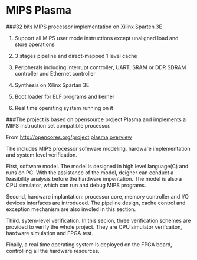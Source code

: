 MIPS Plasma
=====================================

###32 bits MIPS processor  implementation on Xilinx Sparten 3E

1. Support all MIPS user mode instructions except unaligned load and store operations

2. 3 stages pipeline and direct-mapped 1 level cache

3. Peripherals including interrupt controller, UART, SRAM or DDR SDRAM controller and Ethernet controller 

4. Synthesis on Xilinx Spartan 3E

5. Boot loader for ELF programs and kernel

6. Real time operating system running on it


###The project is based on opensource project Plasma and implements a MIPS instruction set compatible processor.

From http://opencores.org/project,plasma,overview

The includes MIPS processor sofeware modeling, hardware implementation and system level verification.

First, software model. The model is designed in high level language(C) and runs on PC. With the assistance of the model, deigner can conduct a feasibility analysis before the hardware impentation. The model is also a CPU simulator, which can run and debug MIPS programs. 

Second, hardware implantation: processor core, memory controller and I/O devices interfaces are introduced. The pipeline design, cache control and exception mechanism are also involed in this section.    

Third, sytem-level verification. In this secion, three verification schemes are provided to verify the whole project. They are CPU simulator verifcaiton, hardware simulation and FPGA test. 

Finally, a real time operating system is deployed on the FPGA board, controlling all the hardware resources.


